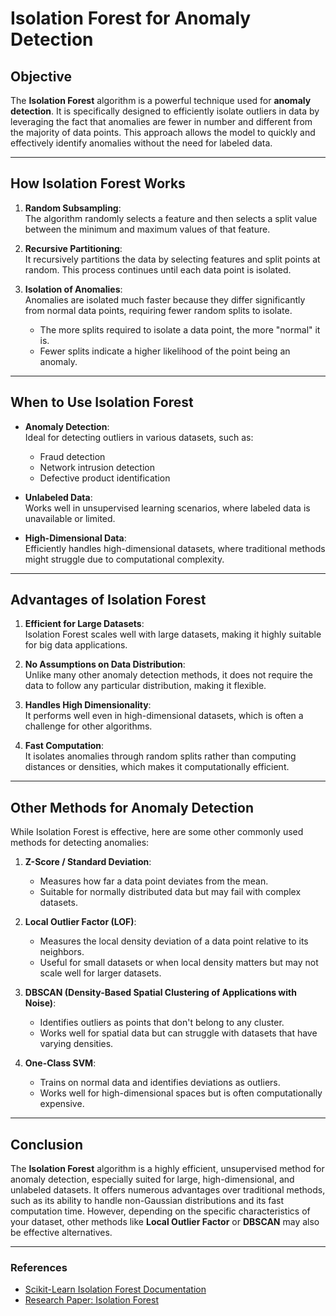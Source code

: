 # Isolation Forest for Anomaly Detection

## **Objective**
The **Isolation Forest** algorithm is a powerful technique used for **anomaly detection**. It is specifically designed to efficiently isolate outliers in data by leveraging the fact that anomalies are fewer in number and different from the majority of data points. This approach allows the model to quickly and effectively identify anomalies without the need for labeled data.

---

## **How Isolation Forest Works**
1. **Random Subsampling**:  
   The algorithm randomly selects a feature and then selects a split value between the minimum and maximum values of that feature.

2. **Recursive Partitioning**:  
   It recursively partitions the data by selecting features and split points at random. This process continues until each data point is isolated.

3. **Isolation of Anomalies**:  
   Anomalies are isolated much faster because they differ significantly from normal data points, requiring fewer random splits to isolate.
   - The more splits required to isolate a data point, the more "normal" it is.
   - Fewer splits indicate a higher likelihood of the point being an anomaly.

---

## **When to Use Isolation Forest**
- **Anomaly Detection**:  
   Ideal for detecting outliers in various datasets, such as:
   - Fraud detection
   - Network intrusion detection
   - Defective product identification

- **Unlabeled Data**:  
   Works well in unsupervised learning scenarios, where labeled data is unavailable or limited.

- **High-Dimensional Data**:  
   Efficiently handles high-dimensional datasets, where traditional methods might struggle due to computational complexity.

---

## **Advantages of Isolation Forest**
1. **Efficient for Large Datasets**:  
   Isolation Forest scales well with large datasets, making it highly suitable for big data applications.
   
2. **No Assumptions on Data Distribution**:  
   Unlike many other anomaly detection methods, it does not require the data to follow any particular distribution, making it flexible.

3. **Handles High Dimensionality**:  
   It performs well even in high-dimensional datasets, which is often a challenge for other algorithms.

4. **Fast Computation**:  
   It isolates anomalies through random splits rather than computing distances or densities, which makes it computationally efficient.

---

## **Other Methods for Anomaly Detection**
While Isolation Forest is effective, here are some other commonly used methods for detecting anomalies:

1. **Z-Score / Standard Deviation**:
   - Measures how far a data point deviates from the mean.
   - Suitable for normally distributed data but may fail with complex datasets.

2. **Local Outlier Factor (LOF)**:
   - Measures the local density deviation of a data point relative to its neighbors.
   - Useful for small datasets or when local density matters but may not scale well for larger datasets.

3. **DBSCAN (Density-Based Spatial Clustering of Applications with Noise)**:
   - Identifies outliers as points that don't belong to any cluster.
   - Works well for spatial data but can struggle with datasets that have varying densities.

4. **One-Class SVM**:
   - Trains on normal data and identifies deviations as outliers.
   - Works well for high-dimensional spaces but is often computationally expensive.

---

## **Conclusion**
The **Isolation Forest** algorithm is a highly efficient, unsupervised method for anomaly detection, especially suited for large, high-dimensional, and unlabeled datasets. It offers numerous advantages over traditional methods, such as its ability to handle non-Gaussian distributions and its fast computation time. However, depending on the specific characteristics of your dataset, other methods like **Local Outlier Factor** or **DBSCAN** may also be effective alternatives.

---

### **References**
- [Scikit-Learn Isolation Forest Documentation](https://scikit-learn.org/stable/modules/generated/sklearn.ensemble.IsolationForest.html)
- [Research Paper: Isolation Forest](https://dl.acm.org/doi/10.1145/2133360.2133363)
